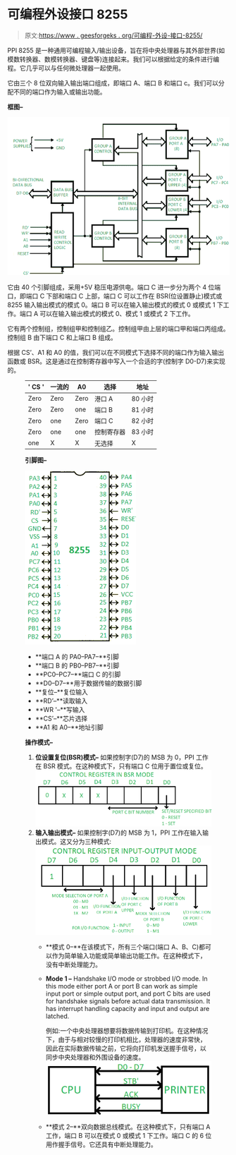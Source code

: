 # 可编程外设接口 8255

> 原文:[https://www . geesforgeks . org/可编程-外设-接口-8255/](https://www.geeksforgeeks.org/programmable-peripheral-interface-8255/)

PPI 8255 是一种通用可编程输入/输出设备，旨在将中央处理器与其外部世界(如模数转换器、数模转换器、键盘等)连接起来。我们可以根据给定的条件进行编程。它几乎可以与任何微处理器一起使用。

它由三个 8 位双向输入输出端口组成，即端口 A、端口 B 和端口 c。我们可以分配不同的端口作为输入或输出功能。

**框图–**

![](img/80c2e6a4f95be917cf2850bb3836a702.png)

它由 40 个引脚组成，采用+5V 稳压电源供电。端口 C 进一步分为两个 4 位端口，即端口 C 下部和端口 C 上部，端口 C 可以工作在 BSR(位设置静止)模式或 8255 输入输出模式的模式 0。端口 B 可以在输入输出模式的模式 0 或模式 1 下工作。端口 A 可以在输入输出模式的模式 0、模式 1 或模式 2 下工作。

它有两个控制组，控制组甲和控制组乙。控制组甲由上层的端口甲和端口丙组成。控制组 B 由下端口 C 和上端口 B 组成。

根据 CS’、A1 和 A0 的值，我们可以在不同模式下选择不同的端口作为输入输出函数或 BSR。这是通过在控制寄存器中写入一个合适的字(控制字 D0-D7)来实现的。

<figure class="table">

| ' CS ' | 一流的 | A0 | 选择 | 地址 |
| --- | --- | --- | --- | --- |
| Zero | Zero | Zero | 港口 A | 80 小时 |
| Zero | Zero | one | 端口 B | 81 小时 |
| Zero | one | Zero | 端口 C | 82 小时 |
| Zero | one | one | 控制寄存器 | 83 小时 |
| one | X | X | 无选择 | X |

**引脚图–**

![](img/548b2015bb50ca15ee062ef1c32abac4.png)

*   **端口 A 的 PA0–PA7–**引脚
*   **端口 B 的 PB0–PB7–**引脚
*   **PC0–PC7–**端口 C 的引脚
*   **D0–D7–**用于数据传输的数据引脚
*   **复位–**复位输入
*   **RD’–**读取输入
*   **WR '–**写输入
*   **CS’–**芯片选择
*   **A1 和 A0–**地址引脚

**操作模式–**

1.  **位设置复位(BSR)模式–**
    如果控制字(D7)的 MSB 为 0，PPI 工作在 BSR 模式。在这种模式下，只有端口 C 位用于置位或复位。![](img/0defd3ef5de4a05ebc57d223a33536c0.png)
2.  **输入输出模式–**
    如果控制字(D7)的 MSB 为 1，PPI 工作在输入输出模式。这又分为三种模式:![](img/53b66e29b81c0f7161bdbda5ff99dba4.png)
    *   **模式 0–**在该模式下，所有三个端口(端口 A、B、C)都可以作为简单输入功能或简单输出功能工作。在这种模式下，没有中断处理能力。
    *   **Mode 1 –** Handshake I/O mode or strobbed I/O mode. In this mode either port A or port B can work as simple input port or simple output port, and port C bits are used for handshake signals before actual data transmission. It has interrupt handling capacity and input and output are latched. 

        例如:一个中央处理器想要将数据传输到打印机。在这种情况下，由于与相对较慢的打印机相比，处理器的速度非常快，因此在实际数据传输之前，它将向打印机发送握手信号，以同步中央处理器和外围设备的速度。![](img/7dcfd006afe4ff5db9650df6ae10a940.png)

    *   **模式 2–**双向数据总线模式。在这种模式下，只有端口 A 工作，端口 B 可以在模式 0 或模式 1 下工作。端口 C 的 6 位用作握手信号。它还具有中断处理能力。

</figure>